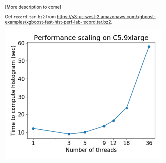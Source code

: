 [More description to come]

Get `record.tar.bz2` from https://s3-us-west-2.amazonaws.com/xgboost-examples/xgboost-fast-hist-perf-lab-record.tar.bz2.

![Performance scaling on C5.9xlarge](./scaling.png)
